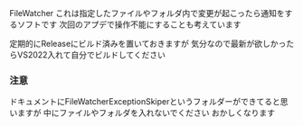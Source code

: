 FileWatcher
これは指定したファイルやフォルダ内で変更が起こったら通知をするソフトです
次回のアプデで操作不能にすることも考えています

定期的にReleaseにビルド済みを置いておきますが
気分なので最新が欲しかったらVS2022入れて自分でビルドしてください

### 注意
ドキュメントにFileWatcherExceptionSkiperというフォルダーができてると思いますが
中にファイルやフォルダを入れないでください
おかしくなります
